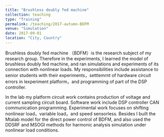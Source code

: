 ```yaml
---
title: "Brushless doubly fed machine"
collection: teaching
type: "Training"
permalink: /teaching/2017-autumn-BDFM
venue: "Simulation"
date: 2017-09-01
location: "City, Country"
---
```


Brushless doubly fed machine （BDFM）is the research subject of my research group. Therefore in the experiments, I learned the model of brushless doubly fed machine, and ran simulations and experiments of its connection with nonlinear loads. My responsibilities include assistance to senior students with their experiments，settlemrnt of hardware circuit errors in lexperiment platform，and programming of part of the DSP controller.

In the lab my platform circuit work contains production of voltage and current sampling circuit board. Software work include DSP controller CAN communication programming. Experimental work focuses on shifting nonlinear load，variable load，and speed sensorless.
Besides I built the Mtalab model for the direct power control of BDFM, and also used the DDSRF and MSOGI methods for harmonic analysis simulation under nonlinear load conditions. 

